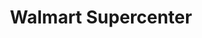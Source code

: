 ---
title: "Walmart Supercenter"
url: /chattanooga/walmart-supercenter-cummings-highway/
shop: Supermarkt
---